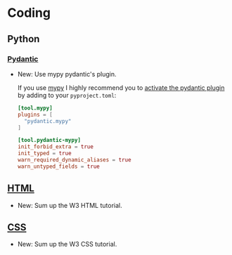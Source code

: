 # Coding

## Python

### [Pydantic](pydantic.md)

* New: Use mypy pydantic's plugin.

    If you use [mypy](mypy.md) I highly recommend you to [activate the pydantic plugin](https://pydantic-docs.helpmanual.io/mypy_plugin/#configuring-the-plugin) by adding to your `pyproject.toml`:
    
    ```toml
    [tool.mypy]
    plugins = [
      "pydantic.mypy"
    ]
    
    [tool.pydantic-mypy]
    init_forbid_extra = true
    init_typed = true
    warn_required_dynamic_aliases = true
    warn_untyped_fields = true
    ```

## [HTML](html.md)

* New: Sum up the W3 HTML tutorial.

## [CSS](css.md)

* New: Sum up the W3 CSS tutorial.